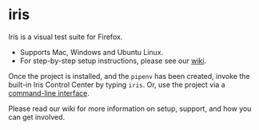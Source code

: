 # iris
Iris is a visual test suite for Firefox. 

* Supports Mac, Windows and Ubuntu Linux.
* For step-by-step setup instructions, please see our [wiki](https://github.com/mozilla/iris/wiki/Setup).

Once the project is installed, and the ```pipenv``` has been created, invoke the built-in Iris Control Center by typing ```iris```. Or, use the project via a [command-line interface](https://github.com/mozilla/iris/wiki/Command-Line-Arguments:-Quick-Start).

Please read our wiki for more information on setup, support, and how you can get involved.
